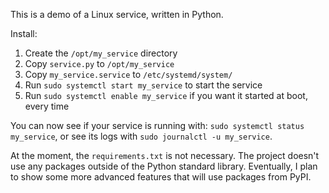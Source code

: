 This is a demo of a Linux service, written in Python.

Install:
  1. Create the `/opt/my_service` directory
  2. Copy `service.py` to `/opt/my_service`
  3. Copy `my_service.service` to `/etc/systemd/system/`
  4. Run `sudo systemctl start my_service` to start the service
  5. Run `sudo systemctl enable my_service` if you want it started at boot, every time
  
You can now see if your service is running with: `sudo systemctl status my_service`, or see its logs with `sudo journalctl -u my_service`.

At the moment, the `requirements.txt` is not necessary. The project doesn't use any packages outside of the Python standard library. Eventually, I plan to show some more advanced features that will use packages from PyPI.
